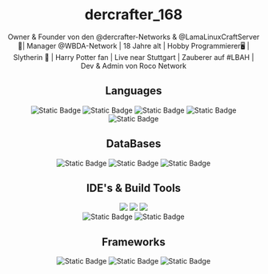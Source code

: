 <div align="center">
<h1>dercrafter_168</h1>
<p>
    Owner & Founder von den @dercrafter-Networks & @LamaLinuxCraftServer 👑| Manager @WBDA-Network | 18 Jahre alt | Hobby Programmierer🖥 | Slytherin 💚 | Harry Potter fan | Live near Stuttgart | Zauberer auf #LBAH | Dev & Admin von Roco Network
</p>
    
<h2>Languages</h2>
<p>
   <img alt="Static Badge" src="https://img.shields.io/badge/HTML5-E34F26?style=for-the-badge&logo=html5&logoColor=white">
   <img alt="Static Badge" src="https://img.shields.io/badge/CSS3-1572B6?style=for-the-badge&logo=css3&logoColor=white">
   <img alt="Static Badge" src="https://img.shields.io/badge/JavaScript-323330?style=for-the-badge&logo=javascript&logoColor=F7DF1E">
   <img alt="Static Badge" src="https://img.shields.io/badge/java-%23ED8B00.svg?style=for-the-badge&logo=openjdk&logoColor=white">
   <img alt="Static Badge" src="https://img.shields.io/badge/python-005C84?style=for-the-badge&logo=python&color=black">
</p>

<h2>DataBases</h2>
<p>
   <img alt="Static Badge" src="https://img.shields.io/badge/MySQL-005C84?style=for-the-badge&logo=mysql&logoColor=white">
   <img alt="Static Badge" src="https://img.shields.io/badge/SQLite-005C84?style=for-the-badge&logo=sqlite&logoColor=white">
   <img alt="Static Badge" src="https://img.shields.io/badge/mariadb-005C84?style=for-the-badge&logo=mariadb&logoColor=%23003B57"> 
</p>
   
<h2>IDE's & Build Tools</h2>
<p>
    <img src="https://img.shields.io/badge/IntelliJ_IDEA-000000.svg?style=for-the-badge&logo=intellij-idea&logoColor=white">
    <img src="https://img.shields.io/badge/PyCharm-000000.svg?&style=for-the-badge&logo=PyCharm&logoColor=white">
    <img src="https://img.shields.io/badge/VSCode-0078D4?style=for-the-badge&logo=visual%20studio%20code&logoColor=white">
    <br>
    <img alt="Static Badge" src="https://img.shields.io/badge/apachemaven-005C84?style=for-the-badge&logo=apachemaven&logoColor=%23C71A36&labelColor=black&color=black">
    <img alt="Static Badge" src="https://img.shields.io/badge/gradle-005C84?style=for-the-badge&logo=gradle&logoColor=%2302303A&labelColor=black&color=black"> 
</p>  

<h2>Frameworks</h2>
<p>
    <img alt="Static Badge" src="https://img.shields.io/badge/spigotmc-005C84?style=for-the-badge&logo=spigotmc&color=black">
    <img alt="Static Badge" src="https://img.shields.io/badge/velocity-005C84?style=for-the-badge&logo=velocity&color=black">
    <img alt="Static Badge" src="https://img.shields.io/badge/forge-005C84?style=for-the-badge&logo=condaforge&color=black">
</p>

</div>
